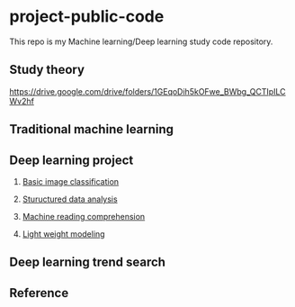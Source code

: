 project-public-code
=============

This repo is my Machine learning/Deep learning study code repository.

Study theory
------

https://drive.google.com/drive/folders/1GEqoDih5kOFwe_BWbg_QCTIpILCWv2hf


Traditional machine learning
------


Deep learning project
------

1) [Basic image classification](https://github.com/yundaehyuck/project-public-code/tree/master/Basic%20Image%20Classification "Basic image classification")

2) [Stuructured data analysis](https://github.com/yundaehyuck/project-public-code/tree/master/Structured%20Data%20Analysis "Stuructured data analysis")

3) [Machine reading comprehension](https://github.com/yundaehyuck/project-public-code/tree/master/Machine%20Reading%20Comprehension "Machine reading comprehension")

4) [Light weight modeling](https://github.com/yundaehyuck/project-public-code/tree/master/Light%20Weight%20Modeling "Light weight modeling")


Deep learning trend search
------


Reference
------
